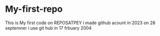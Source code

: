 # My-first-repo
This is My first code on REPOSATPEY
i made github acount in 2023 
on 28 septemner
i use git hub in 17 frbuary 2004
